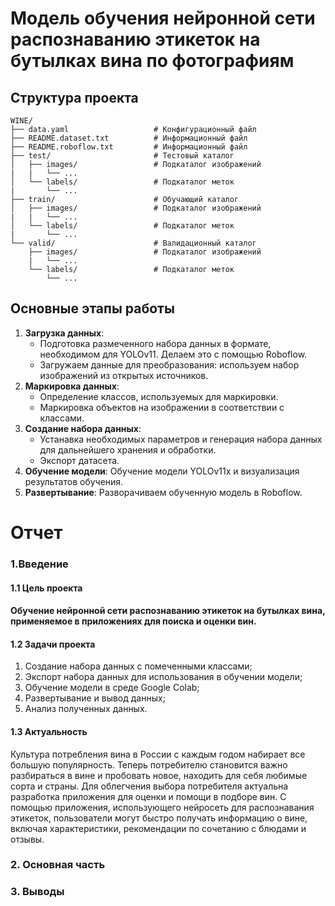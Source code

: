 # Модель обучения нейронной сети распознаванию этикеток на бутылках вина по фотографиям

## Структура проекта
```
WINE/
├── data.yaml                   # Конфигурационный файл
├── README.dataset.txt          # Информационный файл
├── README.roboflow.txt         # Информационный файл
├── test/                       # Тестовый каталог
│   ├── images/                 # Подкаталог изображений
|   |   └── ...                 
│   └── labels/                 # Подкаталог меток
|       └── ...                 
├── train/                      # Обучающий каталог
│   ├── images/                 # Подкаталог изображений
|   |   └── ...                 
│   └── labels/                 # Подкаталог меток
|       └── ...                 
└── valid/                      # Валидационный каталог
    ├── images/                 # Подкаталог изображений
    |   └── ...                 
    └── labels/                 # Подкаталог меток
        └── ...                 
```
## Основные этапы работы
1. **Загрузка данных**: 
    - Подготовка размеченного набора данных в формате, необходимом для YOLOv11. Делаем это с помощью Roboflow.
    - Загружаем данные для преобразования: используем набор изображений из открытых источников.
2. **Маркировка данных**: 
   - Определение классов, используемых для маркировки.
   - Маркировка объектов на изображении в соответствии с классами.
3. **Создание набора данных**: 
   - Устанавка необходимых параметров и генерация набора данных для дальнейшего хранения и обработки.
   - Экспорт датасета.
4. **Обучение модели**: Обучение модели YOLOv11х и визуализация результатов обучения.
5. **Развертывание**: Разворачиваем обученную модель в Roboflow.

# Отчет
### 1.Введение

#### 1.1 Цель проекта

<h4>
    Обучение нейронной сети распознаванию этикеток на бутылках вина, применяемое в приложениях для поиска и оценки вин.
</h4>

#### 1.2 Задачи проекта

1. Создание набора данных с помеченными классами; 
2. Экспорт набора данных для использования в обучении модели; 
3. Обучение модели в среде Google Colab; 
4. Развертывание и вывод данных;
5. Анализ полученных данных.

#### 1.3 Актуальность

Культура потребления вина в России с каждым годом набирает все большую популярность. Теперь потребителю становится важно разбираться в вине и пробовать новое, находить для себя любимые сорта и страны. Для облегчения выбора потребителя актуальна разработка приложения для оценки и помощи в подборе вин. 
С помощью приложения, использующего нейросеть для распознавания этикеток, пользователи могут быстро получать информацию о вине, включая характеристики, рекомендации по сочетанию с блюдами и отзывы.

### 2. Основная часть

### 3. Выводы